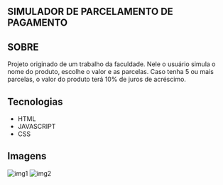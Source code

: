 ## SIMULADOR DE PARCELAMENTO DE PAGAMENTO

## SOBRE
Projeto originado de um trabalho da faculdade. Nele o usuário simula o nome do produto, escolhe o valor e as parcelas. Caso tenha 5 ou mais parcelas, o valor do produto terá 10% de juros de acréscimo.

## Tecnologias
* HTML
* JAVASCRIPT
* CSS

## Imagens
![img1](https://user-images.githubusercontent.com/68081476/222874667-05a14d57-3c7d-463f-8c77-37338f80207d.png)
![img2](https://user-images.githubusercontent.com/68081476/222874668-e3e17fb6-37b6-4ee9-a51f-fd81ffd35c61.png)




